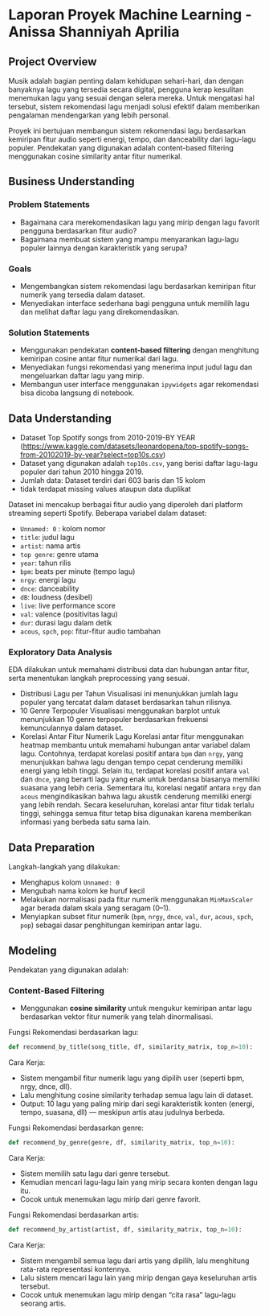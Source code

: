 # Laporan Proyek Machine Learning - Anissa Shanniyah Aprilia

## Project Overview

Musik adalah bagian penting dalam kehidupan sehari-hari, dan dengan banyaknya lagu yang tersedia secara digital, pengguna kerap kesulitan menemukan lagu yang sesuai dengan selera mereka. Untuk mengatasi hal tersebut, sistem rekomendasi lagu menjadi solusi efektif dalam memberikan pengalaman mendengarkan yang lebih personal.

Proyek ini bertujuan membangun sistem rekomendasi lagu berdasarkan kemiripan fitur audio seperti energi, tempo, dan danceability dari lagu-lagu populer. Pendekatan yang digunakan adalah content-based filtering menggunakan cosine similarity antar fitur numerikal.

## Business Understanding

### Problem Statements

- Bagaimana cara merekomendasikan lagu yang mirip dengan lagu favorit pengguna berdasarkan fitur audio?
- Bagaimana membuat sistem yang mampu menyarankan lagu-lagu populer lainnya dengan karakteristik yang serupa?

### Goals

- Mengembangkan sistem rekomendasi lagu berdasarkan kemiripan fitur numerik yang tersedia dalam dataset.
- Menyediakan interface sederhana bagi pengguna untuk memilih lagu dan melihat daftar lagu yang direkomendasikan.

### Solution Statements

- Menggunakan pendekatan **content-based filtering** dengan menghitung kemiripan cosine antar fitur numerikal dari lagu.
- Menyediakan fungsi rekomendasi yang menerima input judul lagu dan mengeluarkan daftar lagu yang mirip.
- Membangun user interface menggunakan `ipywidgets` agar rekomendasi bisa dicoba langsung di notebook.

## Data Understanding
- Dataset Top Spotify songs from 2010-2019-BY YEAR (https://www.kaggle.com/datasets/leonardopena/top-spotify-songs-from-20102019-by-year?select=top10s.csv)
- Dataset yang digunakan adalah `top10s.csv`, yang berisi daftar lagu-lagu populer dari tahun 2010 hingga 2019.
- Jumlah data: Dataset terdiri dari 603 baris dan 15 kolom
- tidak terdapat missing values ataupun data duplikat

Dataset ini mencakup berbagai fitur audio yang diperoleh dari platform streaming seperti Spotify. Beberapa variabel dalam dataset:

- `Unnamed: 0` : kolom nomor
- `title`: judul lagu
- `artist`: nama artis
- `top genre`: genre utama
- `year`: tahun rilis
- `bpm`: beats per minute (tempo lagu)
- `nrgy`: energi lagu
- `dnce`: danceability
- `dB`: loudness (desibel)
- `live`: live performance score
- `val`: valence (positivitas lagu)
- `dur`: durasi lagu dalam detik
- `acous`, `spch`, `pop`: fitur-fitur audio tambahan

### Exploratory Data Analysis
EDA dilakukan untuk memahami distribusi data dan hubungan antar fitur, serta menentukan langkah preprocessing yang sesuai.

- Distribusi Lagu per Tahun
Visualisasi ini menunjukkan jumlah lagu populer yang tercatat dalam dataset berdasarkan tahun rilisnya.
- 10 Genre Terpopuler
Visualisasi menggunakan barplot untuk menunjukkan 10 genre terpopuler berdasarkan frekuensi kemunculannya dalam dataset.
- Korelasi Antar Fitur Numerik Lagu
Korelasi antar fitur menggunakan heatmap membantu untuk memahami hubungan antar variabel dalam lagu. Contohnya, terdapat korelasi positif antara `bpm` dan `nrgy`, yang menunjukkan bahwa lagu dengan tempo cepat cenderung memiliki energi yang lebih tinggi. Selain itu, terdapat korelasi positif antara `val` dan `dnce`, yang berarti lagu yang enak untuk berdansa biasanya memiliki suasana yang lebih ceria. Sementara itu, korelasi negatif antara `nrgy` dan `acous` mengindikasikan bahwa lagu akustik cenderung memiliki energi yang lebih rendah. Secara keseluruhan, korelasi antar fitur tidak terlalu tinggi, sehingga semua fitur tetap bisa digunakan karena memberikan informasi yang berbeda satu sama lain.

## Data Preparation

Langkah-langkah yang dilakukan:
- Menghapus kolom `Unnamed: 0`
- Mengubah nama kolom ke huruf kecil
- Melakukan normalisasi pada fitur numerik menggunakan `MinMaxScaler` agar berada dalam skala yang seragam (0–1).
- Menyiapkan subset fitur numerik (`bpm`, `nrgy`, `dnce`, `val`, `dur`, `acous`, `spch`, `pop`) sebagai dasar penghitungan kemiripan antar lagu.

## Modeling

Pendekatan yang digunakan adalah:

### Content-Based Filtering

- Menggunakan **cosine similarity** untuk mengukur kemiripan antar lagu berdasarkan vektor fitur numerik yang telah dinormalisasi.

Fungsi Rekomendasi berdasarkan lagu:
```python
def recommend_by_title(song_title, df, similarity_matrix, top_n=10):
```
Cara Kerja:
- Sistem mengambil fitur numerik lagu yang dipilih user (seperti bpm, nrgy, dnce, dll).
- Lalu menghitung cosine similarity terhadap semua lagu lain di dataset.
- Output: 10 lagu yang paling mirip dari segi karakteristik konten (energi, tempo, suasana, dll) — meskipun artis atau judulnya berbeda.

Fungsi Rekomendasi berdasarkan genre:
```python
def recommend_by_genre(genre, df, similarity_matrix, top_n=10):
```
Cara Kerja:
- Sistem memilih satu lagu dari genre tersebut.
- Kemudian mencari lagu-lagu lain yang mirip secara konten dengan lagu itu.
- Cocok untuk menemukan lagu mirip dari genre favorit.

Fungsi Rekomendasi berdasarkan artis:
```python
def recommend_by_artist(artist, df, similarity_matrix, top_n=10):
```
Cara Kerja:
- Sistem mengambil semua lagu dari artis yang dipilih, lalu menghitung rata-rata representasi kontennya.
- Lalu sistem mencari lagu lain yang mirip dengan gaya keseluruhan artis tersebut.
- Cocok untuk menemukan lagu mirip dengan “cita rasa” lagu-lagu seorang artis.
